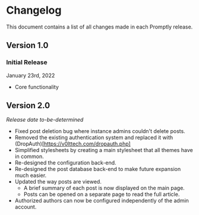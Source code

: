 # Changelog

This document contains a list of all changes made in each Promptly release.

## Version 1.0

### Initial Release

January 23rd, 2022

- Core functionality


## Version 2.0

*Release date to-be-determined*

- Fixed post deletion bug where instance admins couldn't delete posts.
- Removed the existing authentication system and replaced it with (DropAuth)[https://v0lttech.com/dropauth.php]
- Simplified stylesheets by creating a main stylesheet that all themes have in common.
- Re-designed the configuration back-end.
- Re-designed the post database back-end to make future expansion much easier.
- Updated the way posts are viewed.
    - A brief summary of each post is now displayed on the main page.
    - Posts can be opened on a separate page to read the full article.
- Authorized authors can now be configured independently of the admin account.
